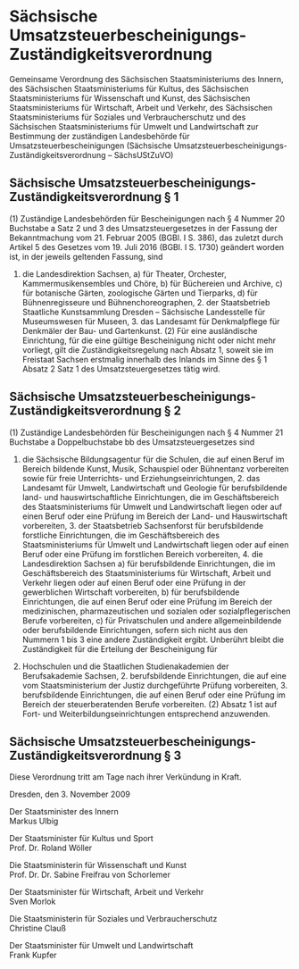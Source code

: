 # Sächsische Umsatzsteuerbescheinigungs-Zuständigkeitsverordnung

Gemeinsame Verordnung des Sächsischen Staatsministeriums des Innern, des Sächsischen Staatsministeriums für Kultus, des Sächsischen Staatsministeriums für Wissenschaft und Kunst, des Sächsischen Staatsministeriums für Wirtschaft, Arbeit und Verkehr, des Sächsischen Staatsministeriums für Soziales und Verbraucherschutz und des Sächsischen Staatsministeriums für Umwelt und Landwirtschaft zur Bestimmung der zuständigen Landesbehörde für Umsatzsteuerbescheinigungen (Sächsische Umsatzsteuerbescheinigungs-Zuständigkeitsverordnung – SächsUStZuVO)

## Sächsische Umsatzsteuerbescheinigungs-Zuständigkeitsverordnung § 1 

(1) Zuständige Landesbehörden für Bescheinigungen nach § 4 Nummer 20 Buchstabe a Satz 2 und 3 des Umsatzsteuergesetzes in der Fassung der Bekanntmachung vom 21. Februar 2005 (BGBl. I S. 386), das zuletzt durch Artikel 5 des Gesetzes vom 19. Juli 2016 (BGBl. I S. 1730) geändert worden ist, in der jeweils geltenden Fassung, sind

1. die Landesdirektion Sachsen, a) für Theater, Orchester, Kammermusikensembles und Chöre, b) für Büchereien und Archive, c) für botanische Gärten, zoologische Gärten und Tierparks, d) für Bühnenregisseure und Bühnenchoreographen, 2. der Staatsbetrieb Staatliche Kunstsammlung Dresden – Sächsische Landesstelle für Museumswesen für Museen, 3. das Landesamt für Denkmalpflege für Denkmäler der Bau- und Gartenkunst. (2) Für eine ausländische Einrichtung, für die eine gültige Bescheinigung nicht oder nicht mehr vorliegt, gilt die Zuständigkeitsregelung nach Absatz 1, soweit sie im Freistaat Sachsen erstmalig innerhalb des Inlands im Sinne des § 1 Absatz 2 Satz 1 des Umsatzsteuergesetzes tätig wird.


## Sächsische Umsatzsteuerbescheinigungs-Zuständigkeitsverordnung § 2 

(1) Zuständige Landesbehörden für Bescheinigungen nach § 4 Nummer 21 Buchstabe a Doppelbuchstabe bb des Umsatzsteuergesetzes sind

1. die Sächsische Bildungsagentur für die Schulen, die auf einen Beruf im Bereich bildende Kunst, Musik, Schauspiel oder Bühnentanz vorbereiten sowie für freie Unterrichts- und Erziehungseinrichtungen, 2. das Landesamt für Umwelt, Landwirtschaft und Geologie für berufsbildende land- und hauswirtschaftliche Einrichtungen, die im Geschäftsbereich des Staatsministeriums für Umwelt und Landwirtschaft liegen oder auf einen Beruf oder eine Prüfung im Bereich der Land- und Hauswirtschaft vorbereiten, 3. der Staatsbetrieb Sachsenforst für berufsbildende forstliche Einrichtungen, die im Geschäftsbereich des Staatsministeriums für Umwelt und Landwirtschaft liegen oder auf einen Beruf oder eine Prüfung im forstlichen Bereich vorbereiten, 4. die Landesdirektion Sachsen a) für berufsbildende Einrichtungen, die im Geschäftsbereich des Staatsministeriums für Wirtschaft, Arbeit und Verkehr liegen oder auf einen Beruf oder eine Prüfung in der gewerblichen Wirtschaft vorbereiten, b) für berufsbildende Einrichtungen, die auf einen Beruf oder eine Prüfung im Bereich der medizinischen, pharmazeutischen und sozialen oder sozialpflegerischen Berufe vorbereiten, c) für Privatschulen und andere allgemeinbildende oder berufsbildende Einrichtungen, sofern sich nicht aus den Nummern 1 bis 3 eine andere Zuständigkeit ergibt. Unberührt bleibt die Zuständigkeit für die Erteilung der Bescheinigung für

1. Hochschulen und die Staatlichen Studienakademien der Berufsakademie Sachsen, 2. berufsbildende Einrichtungen, die auf eine vom Staatsministerium der Justiz 
            durchgeführte Prüfung vorbereiten, 3. berufsbildende Einrichtungen, die auf einen Beruf oder eine Prüfung im Bereich der steuerberatenden Berufe vorbereiten. (2) Absatz 1 ist auf Fort- und Weiterbildungseinrichtungen entsprechend anzuwenden.


## Sächsische Umsatzsteuerbescheinigungs-Zuständigkeitsverordnung § 3 

Diese Verordnung tritt am Tage nach ihrer Verkündung in Kraft.

Dresden, den 3. November 2009

Der Staatsminister des Innern            
               Markus Ulbig

Der Staatsminister für Kultus und Sport            
               Prof. Dr. Roland Wöller

Die Staatsministerin für Wissenschaft und Kunst            
               Prof. Dr. Dr. Sabine Freifrau von Schorlemer

Der Staatsminister für Wirtschaft, Arbeit und Verkehr            
               Sven Morlok

Die Staatsministerin für Soziales und Verbraucherschutz            
               Christine Clauß

Der Staatsminister für Umwelt und Landwirtschaft            
               Frank Kupfer

